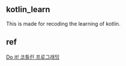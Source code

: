 ## kotlin_learn

This is made for recoding the learning of kotlin.


## ref
<a href="https://www.youtube.com/watch?v=TVWj0C9It-Q&list=PLG7te9eYUi7s_yeC3inmQeA-AHFydtzgm&ab_channel=Acaroom" target="_blank">Do it! 코틀린 프로그래밍</a>
